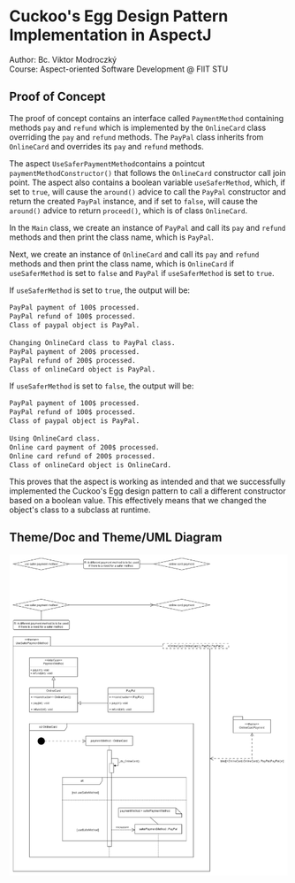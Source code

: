 # Cuckoo's Egg Design Pattern Implementation in AspectJ

Author: Bc. Viktor Modroczký\
Course: Aspect-oriented Software Development @ FIIT STU

## Proof of Concept

The proof of concept contains an interface called `PaymentMethod` containing methods
`pay` and `refund` which is implemented by the `OnlineCard` class overriding the `pay` and
`refund` methods. The `PayPal` class inherits from `OnlineCard` and overrides its
`pay` and `refund` methods.

The aspect `UseSaferPaymentMethod`contains a pointcut `paymentMethodConstructor()`
that follows the `OnlineCard` constructor call join point. The aspect also contains a boolean variable
`useSaferMethod`, which, if set to `true`, will cause the `around()` advice to call the
`PayPal` constructor and return the created `PayPal` instance, and if set to `false`, will
cause the `around()` advice to return `proceed()`, which is of class `OnlineCard`.

In the `Main` class, we create an instance of `PayPal` and call its `pay` and `refund`
methods and then print the class name, which is `PayPal`.

Next, we create an instance of `OnlineCard` and call its `pay` and `refund` methods and
then print the class name, which is `OnlineCard` if `useSaferMethod` is set to `false`
and `PayPal` if `useSaferMethod` is set to `true`.

If `useSaferMethod` is set to `true`, the output will be:

```text
PayPal payment of 100$ processed.
PayPal refund of 100$ processed.
Class of paypal object is PayPal.

Changing OnlineCard class to PayPal class.
PayPal payment of 200$ processed.
PayPal refund of 200$ processed.
Class of onlineCard object is PayPal.
```

If `useSaferMethod` is set to `false`, the output will be:

```text
PayPal payment of 100$ processed.
PayPal refund of 100$ processed.
Class of paypal object is PayPal.

Using OnlineCard class.
Online card payment of 200$ processed.
Online card refund of 200$ processed.
Class of onlineCard object is OnlineCard.
```

This proves that the aspect is working as intended and that we successfully implemented
the Cuckoo's Egg design pattern to call a different constructor based on a boolean value.
This effectively means that we changed the object's class to a subclass at runtime.

## Theme/Doc and Theme/UML Diagram

![Theme/Doc and Theme/UML Diagram](./theme-doc-uml.png)